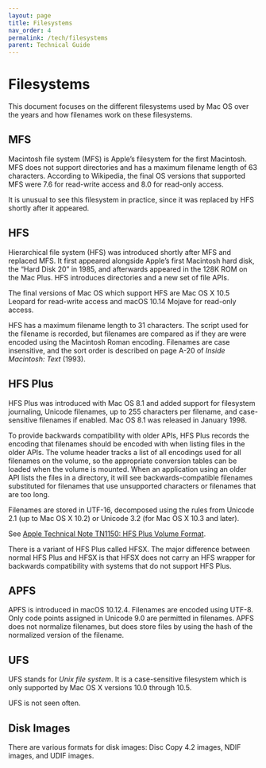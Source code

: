 ```yaml
---
layout: page
title: Filesystems
nav_order: 4
permalink: /tech/filesystems
parent: Technical Guide
---
```


# Filesystems

This document focuses on the different filesystems used by Mac OS over the years and how filenames work on these filesystems.

## MFS

Macintosh file system (MFS) is Apple’s filesystem for the first Macintosh. MFS does not support directories and has a maximum filename length of 63 characters. According to Wikipedia, the final OS versions that supported MFS were 7.6 for read-write access and 8.0 for read-only access.

It is unusual to see this filesystem in practice, since it was replaced by HFS shortly after it appeared.

## HFS

Hierarchical file system (HFS) was introduced shortly after MFS and replaced MFS. It first appeared alongside Apple’s first Macintosh hard disk, the “Hard Disk 20” in 1985, and afterwards appeared in the 128K ROM on the Mac Plus. HFS introduces directories and a new set of file APIs.

The final versions of Mac OS which support HFS are Mac OS X 10.5 Leopard for read-write access and macOS 10.14 Mojave for read-only access.

HFS has a maximum filename length to 31 characters. The script used for the filename is recorded, but filenames are compared as if they are were encoded using the Macintosh Roman encoding. Filenames are case insensitive, and the sort order is described on page A-20 of _Inside Macintosh: Text_ (1993).

## HFS Plus

HFS Plus was introduced with Mac OS 8.1 and added support for filesystem journaling, Unicode filenames, up to 255 characters per filename, and case-sensitive filenames if enabled. Mac OS 8.1 was released in January 1998.

To provide backwards compatibility with older APIs, HFS Plus records the encoding that filenames should be encoded with when listing files in the older APIs. The volume header tracks a list of all encodings used for all filenames on the volume, so the appropriate conversion tables can be loaded when the volume is mounted. When an application using an older API lists the files in a directory, it will see backwards-compatible filenames substituted for filenames that use unsupported characters or filenames that are too long.

Filenames are stored in UTF-16, decomposed using the rules from Unicode 2.1 (up to Mac OS X 10.2) or Unicode 3.2 (for Mac OS X 10.3 and later).

See [Apple Technical Note TN1150: HFS Plus Volume Format][tn1150].

[tn1150]: https://developer.apple.com/library/archive/technotes/tn/tn1150.html

There is a variant of HFS Plus called HFSX. The major difference between normal HFS Plus and HFSX is that HFSX does not carry an HFS wrapper for backwards compatibility with systems that do not support HFS Plus.

## APFS

APFS is introduced in macOS 10.12.4. Filenames are encoded using UTF-8. Only code points assigned in Unicode 9.0 are permitted in filenames. APFS does not normalize filenames, but does store files by using the hash of the normalized version of the filename.

## UFS

UFS stands for _Unix file system_. It is a case-sensitive filesystem which is only supported by Mac OS X versions 10.0 through 10.5.

UFS is not seen often.

## Disk Images

There are various formats for disk images: Disc Copy 4.2 images, NDIF images, and UDIF images.
